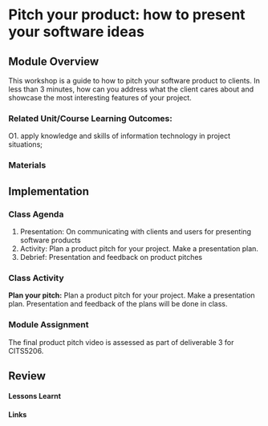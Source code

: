 # Pitch your product: how to present your software ideas

## Module Overview

This workshop is a guide to how to pitch your software product to clients.
In less than 3 minutes, how can you address what the client cares about and showcase the most interesting features of your project.

### Related Unit/Course Learning Outcomes:

O1. apply knowledge and skills of information technology in project situations;


### Materials

## Implementation

### Class Agenda

1. Presentation: On communicating with clients and users for presenting software products
3. Activity: Plan a product pitch for your project.  Make a presentation plan.
4. Debrief: Presentation and feedback on product pitches


### Class Activity

**Plan your pitch:** Plan a product pitch for your project.  Make a presentation plan.
Presentation and feedback of the plans will be done in class.


### Module Assignment

The final product pitch video is assessed as part of deliverable 3 for CITS5206.

## Review
#### Lessons Learnt
#### Links

